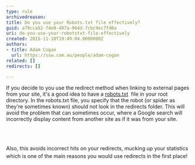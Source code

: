 ```yaml
---
type: rule
archivedreason: 
title: Do you use your Robots.txt file effectively?
guid: a79cca52-74e0-497a-964d-7cbc9ec7fd0a
uri: do-you-use-your-robotstxt-file-effectively
created: 2015-11-10T19:49:04.0000000Z
authors:
- title: Adam Cogan
  url: https://ssw.com.au/people/adam-cogan
related: []
redirects: []

---
```



<p>If you decide to you use the redirect ​method when linking to external pages from your site, it's a good idea to have a&#160;<a href="http&#58;//www.robotstxt.org/">robots.txt</a>&#160; file in your root directory. In the robots.txt file, you specify that the robot (or spider as they're sometimes known) should not look in the redirects folder. This will avoid the problem that can sometimes occur, where a Google search will ​incorrectly display content from another site as if it was from your site.&#160;</p>
<br><excerpt class='endintro'></excerpt><br>
<p>​​<span style="line-height&#58;20.8px;">Also, this avoids incorrect hits on your redirects, mucking up your statistics which is one of the main reasons you would use redirects in the first place!​​​​​</span></p>


